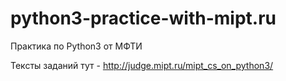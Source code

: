 # python3-practice-with-mipt.ru
Практика по Python3 от МФТИ

Тексты заданий тут - http://judge.mipt.ru/mipt_cs_on_python3/

